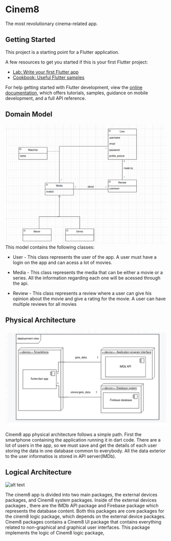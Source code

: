 # Cinem8

The most revolutionary cinema-related app.

## Getting Started

This project is a starting point for a Flutter application.

A few resources to get you started if this is your first Flutter project:

- [Lab: Write your first Flutter app](https://docs.flutter.dev/get-started/codelab)
- [Cookbook: Useful Flutter samples](https://docs.flutter.dev/cookbook)

For help getting started with Flutter development, view the
[online documentation](https://docs.flutter.dev/), which offers tutorials,
samples, guidance on mobile development, and a full API reference.

## Domain Model
<img src="domain.png"> 
This model contains the following classes:

    
  * User - This class represents the user of the app. A user must have a login on the app and can acess a lot of movies.
  
  * Media - This class represents the media that can be either a movie or a series. All the information regarding each one will be acessed through the api.

  * Review - This class represents a review where a user can give his opinion about the movie and give a rating for the movie. A user can have multiple reviews for all   movies
## Physical Architecture

<img src="physical.png"> 

Cinem8 app physical architecture follows a simple path. First the smartphone containing the application running it in dart code. There are a lot of users in the app, so we must save and get the details of each user storing the data in one database common to everybody. All the data exterior to the user informatios is stored in API server(IMDb).

## Logical Architecture
![alt text]("./logcalarch.drawio.svg")

The cinem8 app is divided into two main packages, the external devices packages, and Cinem8 system packages. Inside of the external devices packages , there are the
IMDb API package and Firebase package which represents the database content. Both this packages are core packages for the cinem8 logic package, which depends on the external device packages. Cinem8 packages contains a Cinem8 UI package that contains everything related to non-graphical and graphical user interfaces. This package implements the logic of Cinem8 logic package,



